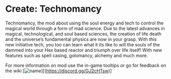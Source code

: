 # Create: Technomancy
Technomancy, the mod about using the soul energy and tech to control the magical world through a form of mad science.
Due to the latest advances in magical, technological, and soul based sciences, the creation of life death and the universe’s fundamental physics are now in your grasp. With this new initiative tech, you too can learn what it its like to will the souls of the dammed into your Hex based reactor and triumph over life itself! With new features such as spell casing, golomancy, alchemy and much more.

For more information on mod use the in-game tooltips or go for feedback on the wiki
[![name](https://user-images.githubusercontent.com/106500067/170904013-d34a193d-d2a8-41ff-8655-982fdd473e9e.png)][(https://discord.gg/GJ2cHTsw)]

